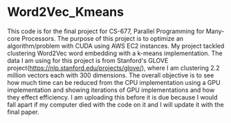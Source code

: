 # Word2Vec_Kmeans
This code is for the final project for CS-677, Parallel Programming for Many-core Processors. The purpose of this project is to optimize an algorithm/problem with CUDA using AWS EC2 instances. My project tackled clustering Word2Vec word embedding with a k-means implementation. The data I am using for this project is from Stanford's GLOVE project(https://nlp.stanford.edu/projects/glove/), where I am clustering 2.2 million vectors each with 300 dimensions. The overall objective is to see how much time can be reduced from the CPU implementation using a GPU implementation and showing iterations of GPU implementations and how they effect efficiency. I am uploading this before it is due because I would fall apart if my computer died with the code on it and I will update it with the final paper.

